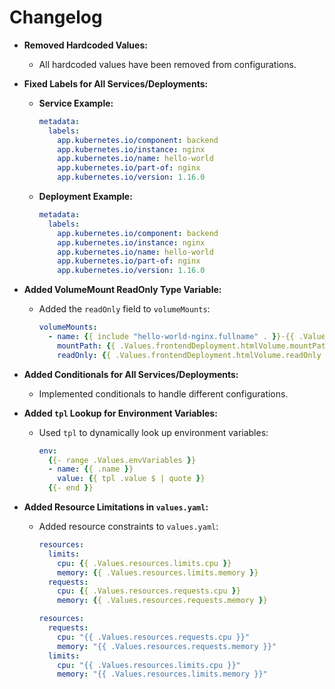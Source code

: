 # Changelog

- **Removed Hardcoded Values:**
  - All hardcoded values have been removed from configurations.

- **Fixed Labels for All Services/Deployments:**
  - **Service Example:**
    ```yaml
    metadata:
      labels:
        app.kubernetes.io/component: backend
        app.kubernetes.io/instance: nginx
        app.kubernetes.io/name: hello-world
        app.kubernetes.io/part-of: nginx
        app.kubernetes.io/version: 1.16.0
    ```
  - **Deployment Example:**
    ```yaml
    metadata:
      labels:
        app.kubernetes.io/component: backend
        app.kubernetes.io/instance: nginx
        app.kubernetes.io/name: hello-world
        app.kubernetes.io/part-of: nginx
        app.kubernetes.io/version: 1.16.0
    ```

- **Added VolumeMount ReadOnly Type Variable:**
  - Added the `readOnly` field to `volumeMounts`:
    ```yaml
    volumeMounts:
      - name: {{ include "hello-world-nginx.fullname" . }}-{{ .Values.frontendDeployment.htmlVolume.name }}
        mountPath: {{ .Values.frontendDeployment.htmlVolume.mountPath }}
        readOnly: {{ .Values.frontendDeployment.htmlVolume.readOnly }}
    ```

- **Added Conditionals for All Services/Deployments:**
  - Implemented conditionals to handle different configurations.

- **Added `tpl` Lookup for Environment Variables:**
  - Used `tpl` to dynamically look up environment variables:
    ```yaml
    env:
      {{- range .Values.envVariables }}
      - name: {{ .name }}
        value: {{ tpl .value $ | quote }}
      {{- end }}
    ```

- **Added Resource Limitations in `values.yaml`:**
  - Added resource constraints to `values.yaml`:
    ```yaml
    resources:
      limits:
        cpu: {{ .Values.resources.limits.cpu }}
        memory: {{ .Values.resources.limits.memory }}
      requests:
        cpu: {{ .Values.resources.requests.cpu }}
        memory: {{ .Values.resources.requests.memory }}
    ```

    ```yaml
    resources:
      requests:
        cpu: "{{ .Values.resources.requests.cpu }}"
        memory: "{{ .Values.resources.requests.memory }}"        
      limits:
        cpu: "{{ .Values.resources.limits.cpu }}"
        memory: "{{ .Values.resources.limits.memory }}"
    ```